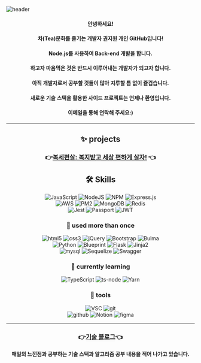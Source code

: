 <!--
- 🔭 I’m currently working on ...
- 👯 I’m looking to collaborate on ...
- 🤔 I’m looking for help with ...
- 💬 Ask me about ...
- 📫 How to reach me: ...
- 😄 Pronouns: ...
- ⚡ Fun fact: ...
 <img src=""/>
![]()
-->
![header](https://capsule-render.vercel.app/api?type=waving&color=auto&height=300&section=header&text=Hello,%20There!&fontSize=90&desc=This%20is%20jiwon%20kwon&descAlignY=70&descAlign=60)

<div align=center>

#### 안녕하세요!
#### 차(Tea)문화를 즐기는 개발자 권지원 개인 GitHub입니다!
#### Node.js를 사용하여 Back-end 개발을 합니다.
#### 하고자 마음먹은 것은 반드시 이루어내는 개발자가 되고자 합니다.
#### 아직 개발자로서 공부할 것들이 많아 지루할 틈 없이 즐겁습니다.
#### 새로운 기술 스택을 활용한 사이드 프로젝트는 언제나 환영입니다.
#### 이메일을 통해 연락해 주세요:)

---
## ✨ projects

### 👉[복세편살: 복지받고 세상 편하게 살자!][boksei-link] 👈

[boksei-link]: https://github.com/bokjiri/back-end '복세편살 Backend GitHub 바로가기'

## 🛠 Skills

![JavaScript](https://img.shields.io/badge/javascript-%23323330.svg?style=for-the-badge&logo=javascript&logoColor=%23F7DF1E)
![NodeJS](https://img.shields.io/badge/node.js-6DA55F?style=for-the-badge&logo=node.js&logoColor=white)
![NPM](https://img.shields.io/badge/NPM-%23000000.svg?style=for-the-badge&logo=npm&logoColor=white)
![Express.js](https://img.shields.io/badge/express.js-%23404d59.svg?style=for-the-badge&logo=express&logoColor=%2361DAFB)
<br>
![AWS](https://img.shields.io/badge/AWS-%23FF9900.svg?style=for-the-badge&logo=amazon-aws&logoColor=white)
![PM2](https://img.shields.io/badge/PM2-2B037A?style=for-the-badge&logo=PM2&logoColor=white)
![MongoDB](https://img.shields.io/badge/MongoDB-47A248?style=for-the-badge&logo=MongoDB&logoColor=white)
![Redis](https://img.shields.io/badge/redis-%23DD0031.svg?style=for-the-badge&logo=redis&logoColor=white)
<br>
![Jest](https://img.shields.io/badge/Jest-C21325?style=for-the-badge&logo=Jest&logoColor=white)
![Passport](https://img.shields.io/badge/Passport-34E27A?style=for-the-badge&logo=Passport&logoColor=white)
![JWT](https://img.shields.io/badge/JSON%20Web%20Tokens-000000?style=for-the-badge&logo=JSON%20Web%20Tokens&logoColor=white)

### 🌱 used more than once

![html5](https://img.shields.io/badge/html5-E34F26?style=for-the-badge&logo=html5&logoColor=white)
![css3](https://img.shields.io/badge/css3-1572B6?style=for-the-badge&logo=css3&logoColor=white)
![jQuery](https://img.shields.io/badge/jQuery-0769AD?style=for-the-badge&logo=jQuery&logoColor=white)
![Bootstrap](https://img.shields.io/badge/Bootstrap-7952B3?style=for-the-badge&logo=Bootstrap&logoColor=white)
![Bulma](https://img.shields.io/badge/Bulma-00D1B2?style=for-the-badge&logo=Bulma&logoColor=white)
<br>
![Python](https://img.shields.io/badge/Python-3776AB?style=for-the-badge&logo=Python&logoColor=white)
![Blueprint](https://img.shields.io/badge/Blueprint-137CBD?style=for-the-badge&logo=Blueprint&logoColor=white)
![Flask](https://img.shields.io/badge/Flask-000000?style=for-the-badge&logo=Flask&logoColor=white)
![Jinja2](https://img.shields.io/badge/Jinja2-B41717?style=for-the-badge&logo=Jinja&logoColor=white)
<br>
![mysql](https://img.shields.io/badge/mysql-%2300f.svg?style=for-the-badge&logo=mysql&logoColor=white)
![Sequelize](https://img.shields.io/badge/Sequelize-52B0E7?style=for-the-badge&logo=Sequelize&logoColor=white)
![Swagger](https://img.shields.io/badge/Swagger-85EA2D?style=for-the-badge&logo=Swagger&logoColor=white)
    
### 🌊 currently learning

![TypeScript](https://img.shields.io/badge/TypeScript-3178C6?style=for-the-badge&logo=TypeScript&logoColor=white)
![ts-node](https://img.shields.io/badge/tsnode-3178C6?style=for-the-badge&logo=ts-node&logoColor=white)
![Yarn](https://img.shields.io/badge/Yarn-2C8EBB?style=for-the-badge&logo=Yarn&logoColor=white)

### 🔅 tools

![VSC](https://img.shields.io/badge/Visual%20Studio%20Code-0078d7.svg?style=for-the-badge&logo=visual-studio-code&logoColor=white)
![git](https://img.shields.io/badge/git-%23F05033.svg?style=for-the-badge&logo=git&logoColor=white)
<br>
![github](https://img.shields.io/badge/github-%23121011.svg?style=for-the-badge&logo=github&logoColor=white)
![Notion](https://img.shields.io/badge/Notion-000000?style=for-the-badge&logo=Notion&logoColor=white)
![figma](https://img.shields.io/badge/figma-%23F24E1E.svg?style=for-the-badge&logo=figma&logoColor=white)
    
---

### 👉[기술 블로그][blog-link]👈

[blog-link]: https://blog.naver.com/jiwonkwon97 '맛있는 개발자 블로그!'

#### <b>매일의 느낀점과 공부하는 기술 스택과 알고리즘 공부 내용을 적어 나가고 있습니다.</b>
         
</div>
